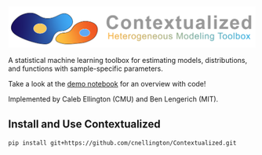![Preview](contextualized_logo.png)

A statistical machine learning toolbox for estimating models, distributions, and functions with sample-specific parameters.

Take a look at the [demo notebook](demos/main_demo.ipynb) for an overview with code!

Implemented by Caleb Ellington (CMU) and Ben Lengerich (MIT).

## Install and Use Contextualized
```
pip install git+https://github.com/cnellington/Contextualized.git
```

